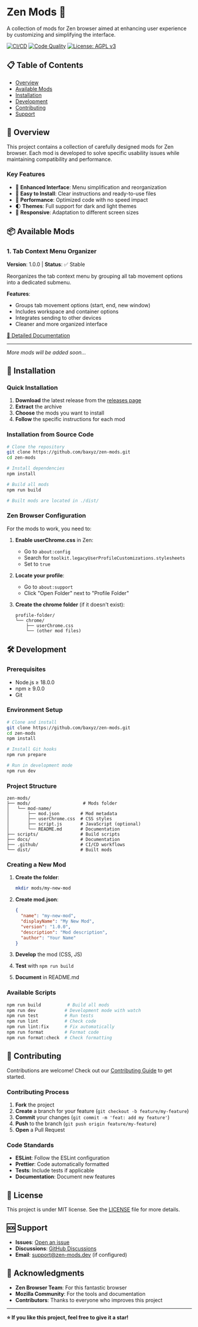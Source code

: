 # Zen Mods 🚀

A collection of mods for Zen browser aimed at enhancing user experience by customizing and simplifying the interface.

[![CI/CD](https://github.com/baxyz/zen-mods/workflows/CI/CD/badge.svg)](https://github.com/baxyz/zen-mods/actions)
[![Code Quality](https://github.com/baxyz/zen-mods/workflows/Code%20Quality/badge.svg)](https://github.com/baxyz/zen-mods/actions)
[![License: AGPL v3](https://img.shields.io/badge/License-AGPL%20v3-blue.svg)](https://www.gnu.org/licenses/agpl-3.0.html)

## 📋 Table of Contents

- [Overview](#overview)
- [Available Mods](#available-mods)
- [Installation](#installation)
- [Development](#development)
- [Contributing](#contributing)
- [Support](#support)

## 🎯 Overview

This project contains a collection of carefully designed mods for Zen browser. Each mod is developed to solve specific usability issues while maintaining compatibility and performance.

### Key Features

- 🎨 **Enhanced Interface**: Menu simplification and reorganization
- 🔧 **Easy to Install**: Clear instructions and ready-to-use files
- 🚀 **Performance**: Optimized code with no speed impact
- 🌓 **Themes**: Full support for dark and light themes
- 📱 **Responsive**: Adaptation to different screen sizes

## 📦 Available Mods

### 1. Tab Context Menu Organizer

**Version**: 1.0.0 | **Status**: ✅ Stable

Reorganizes the tab context menu by grouping all tab movement options into a dedicated submenu.

**Features**:

- Groups tab movement options (start, end, new window)
- Includes workspace and container options
- Integrates sending to other devices
- Cleaner and more organized interface

[📖 Detailed Documentation](./mods/tab-context-organizer/README.md)

---

_More mods will be added soon..._

## 🚀 Installation

### Quick Installation

1. **Download** the latest release from the [releases page](https://github.com/baxyz/zen-mods/releases)
2. **Extract** the archive
3. **Choose** the mods you want to install
4. **Follow** the specific instructions for each mod

### Installation from Source Code

```bash
# Clone the repository
git clone https://github.com/baxyz/zen-mods.git
cd zen-mods

# Install dependencies
npm install

# Build all mods
npm run build

# Built mods are located in ./dist/
```

### Zen Browser Configuration

For the mods to work, you need to:

1. **Enable userChrome.css** in Zen:
   - Go to `about:config`
   - Search for `toolkit.legacyUserProfileCustomizations.stylesheets`
   - Set to `true`

2. **Locate your profile**:
   - Go to `about:support`
   - Click "Open Folder" next to "Profile Folder"

3. **Create the chrome folder** (if it doesn't exist):
   ```
   profile-folder/
   └── chrome/
       ├── userChrome.css
       └── (other mod files)
   ```

## 🛠️ Development

### Prerequisites

- Node.js ≥ 18.0.0
- npm ≥ 9.0.0
- Git

### Environment Setup

```bash
# Clone and install
git clone https://github.com/baxyz/zen-mods.git
cd zen-mods
npm install

# Install Git hooks
npm run prepare

# Run in development mode
npm run dev
```

### Project Structure

```
zen-mods/
├── mods/                    # Mods folder
│   └── mod-name/
│       ├── mod.json        # Mod metadata
│       ├── userChrome.css  # CSS styles
│       ├── script.js       # JavaScript (optional)
│       └── README.md       # Documentation
├── scripts/                # Build scripts
├── docs/                   # Documentation
├── .github/                # CI/CD workflows
└── dist/                   # Built mods
```

### Creating a New Mod

1. **Create the folder**:

   ```bash
   mkdir mods/my-new-mod
   ```

2. **Create mod.json**:

   ```json
   {
     "name": "my-new-mod",
     "displayName": "My New Mod",
     "version": "1.0.0",
     "description": "Mod description",
     "author": "Your Name"
   }
   ```

3. **Develop** the mod (CSS, JS)
4. **Test** with `npm run build`
5. **Document** in README.md

### Available Scripts

```bash
npm run build          # Build all mods
npm run dev           # Development mode with watch
npm run test          # Run tests
npm run lint          # Check code
npm run lint:fix      # Fix automatically
npm run format        # Format code
npm run format:check  # Check formatting
```

## 🤝 Contributing

Contributions are welcome! Check out our [Contributing Guide](./docs/CONTRIBUTING.md) to get started.

### Contributing Process

1. **Fork** the project
2. **Create** a branch for your feature (`git checkout -b feature/my-feature`)
3. **Commit** your changes (`git commit -m 'feat: add my feature'`)
4. **Push** to the branch (`git push origin feature/my-feature`)
5. **Open** a Pull Request

### Code Standards

- **ESLint**: Follow the ESLint configuration
- **Prettier**: Code automatically formatted
- **Tests**: Include tests if applicable
- **Documentation**: Document new features

## 📄 License

This project is under MIT license. See the [LICENSE](LICENSE) file for more details.

## 🆘 Support

- **Issues**: [Open an issue](https://github.com/baxyz/zen-mods/issues)
- **Discussions**: [GitHub Discussions](https://github.com/baxyz/zen-mods/discussions)
- **Email**: support@zen-mods.dev (if configured)

## 🙏 Acknowledgments

- **Zen Browser Team**: For this fantastic browser
- **Mozilla Community**: For the tools and documentation
- **Contributors**: Thanks to everyone who improves this project

---

**⭐ If you like this project, feel free to give it a star!**
